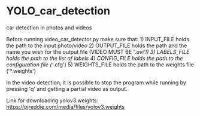 # YOLO_car_detection
car detection in photos and videos

Before running video_car_detector.py make sure that:
    1) INPUT_FILE holds the path to the input photo/video
    2) OUTPUT_FILE holds the path and the name you wish for the output file (VIDEO MUST BE '*.avi'!)
    3) LABELS_FILE holds the path to the list of labels
    4) CONFIG_FILE holds the path to the configuration file ('*.cfg')
    5) WEIGHTS_FILE holds the path to the weights file ('*.weights')

In the video detection, it is possible to stop the program while running by pressing 'q' and getting a partial video as output.

Link for downloading yolov3.weights: 
https://pjreddie.com/media/files/yolov3.weights
